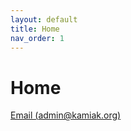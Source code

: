 ```yaml
---
layout: default
title: Home
nav_order: 1
---
```


# Home
[Email (admin@kamiak.org)](https://mail.google.com/mail/?view=cm&fs=1&to=admin@kamiak.org)

<!---
<style>
  html { height:100%; }
  body { min-height:100%; /* background:#0d1117; */ }
  .markdown-body { margin-top:0!important; padding-top:32px; }
</style>
-->
